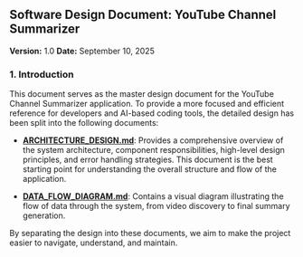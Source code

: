 ## **Software Design Document: YouTube Channel Summarizer**

**Version:** 1.0
**Date:** September 10, 2025

### **1. Introduction**

This document serves as the master design document for the YouTube Channel Summarizer application. To provide a more focused and efficient reference for developers and AI-based coding tools, the detailed design has been split into the following documents:

*   **[ARCHITECTURE_DESIGN.md](ARCHITECTURE_DESIGN.md)**: Provides a comprehensive overview of the system architecture, component responsibilities, high-level design principles, and error handling strategies. This document is the best starting point for understanding the overall structure and flow of the application.

*   **[DATA_FLOW_DIAGRAM.md](DATA_FLOW_DIAGRAM.md)**: Contains a visual diagram illustrating the flow of data through the system, from video discovery to final summary generation.

By separating the design into these documents, we aim to make the project easier to navigate, understand, and maintain.